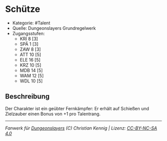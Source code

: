 <!---
Dies ist ein Fanwerk für DUNGEONSLAYERS (C) von Christian Kennig

Quellen:      [Dungeonslayers Grundregelwerk](https://www.f-space.de/ds4/downloads.html)
              [Talentbeschreibungen](https://www.f-space.de/ds4/tools-talentcards.html)
License:      [CC-BY-NC-SA 4.0](https://creativecommons.org/licenses/by-nc-sa/4.0/deed.de)
Richtlinien:  [Fanwerkrichtlinien](https://www.dungeonslayers.net/fanwerk-richtlinien/)
Autor:        Zauberlehrling
-->

  
# Schütze  
- Kategorie: #Talent  
- Quelle: Dungeonslayers Grundregelwerk  
- Zugangsstufen:  
  - KRI 8 [3]  
  - SPÄ 1 [3]  
  - ZAW 8 [3]  
  - ATT 10 [5]  
  - ELE 16 [5]  
  - KRZ 10 [5]  
  - MDB 14 [5]  
  - WAM 12 [5]  
  - WDL 10 [5]  

## Beschreibung  
Der Charakter ist ein geübter Fernkämpfer: Er erhält auf Schießen und Zielzauber einen Bonus von +1 pro Talentrang.


___  
*Fanwerk für [Dungeonslayers](https://www.dungeonslayers.net/) (C) Christian Kennig | Lizenz: [CC-BY-NC-SA 4.0](https://creativecommons.org/licenses/by-nc-sa/4.0/deed.de)*  